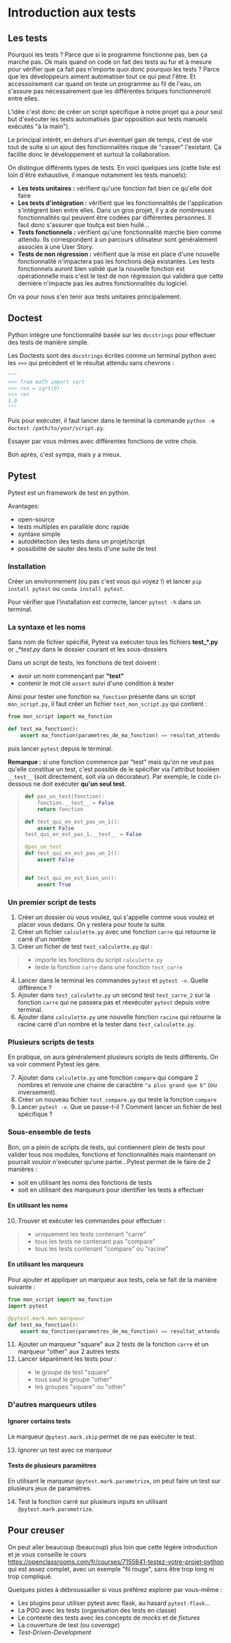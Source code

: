 # Introduction aux tests

## Les tests

Pourquoi les tests ? Parce que si le programme fonctionne pas, ben ça marche pas. Ok mais quand on code on fait des tests au fur et à mesure pour vérifier que ça fait pas n'importe quoi donc pourquoi les tests ? Parce que les développeurs aiment automatiser tout ce qui peut l'être. Et accessoirement car quand on teste un programme au fil de l'eau, on s'assure pas nécessairement que les différentes briques fonctionneront entre elles.

L'idée c'est donc de créer un script spécifique à notre projet qui a pour seul but d'exécuter les tests automatisés (par opposition aux tests manuels exécutés "à la main").

Le principal intérêt, en dehors d'un éventuel gain de temps, c'est de voir tout de suite si un ajout des fonctionnalités risque de "casser" l'existant. Ça facilite donc le développement et surtout la collaboration.

On distingue différents types de tests. En voici quelques uns (cette liste est loin d'être exhaustive, il manque notamment les tests manuels):
- **Les tests unitaires :** vérifient qu'une fonction fait bien ce qu'elle doit faire
- **Les tests d'intégration :** vérifient que les fonctionnalités de l'application s'intègrent bien entre elles. Dans un gros projet, il y a de nombreuses fonctionnalités qui peuvent être codées par différentes personnes. Il faut donc s'assurer que toutça est bien huilé...
- **Tests fonctionnels :** vérifient qu'une fonctionnalité marche bien comme attendu. Ils correspondent à un parcours utilisateur sont généralement associés à une User Story.
- **Tests de non régression :** vérifient que la mise en place d'une nouvelle fonctionnalité n'impactera pas les fonctions déjà existantes. Les tests fonctionnels auront bien validé que la nouvelle fonction est opérationnelle mais c'est le test de non régression qui validera que cette dernière n'impacte pas les autres fonctionnalités du logiciel.

On va pour nous s'en tenir aux tests unitaires principalement.

## Doctest

Python intègre une fonctionnalité basée sur les `docstrings` pour effectuer des tests de manière simple.

Les Doctests sont des `docstrings` écrites comme un terminal python avec les `>>>` qui précèdent et le résultat attendu sans chevrons :

```python
"""
>>> from math import sqrt
>>> res = sqrt(9)
>>> res
3.0
"""
```

Puis pour exécuter, il faut lancer dans le terminal la commande `python -m doctest /path/to/your/script.py`.

Essayer par vous mêmes avec différentes fonctions de votre choix.

Bon après, c'est sympa, mais y a mieux.

## Pytest

Pytest est un framework de test en python.

Avantages:
- open-source
- tests multiples en parallèle donc rapide
- syntaxe simple
- autodétection des tests dans un projet/script
- possibilité de sauter des tests d'une suite de test

### Installation

Créer un environnement (ou pas c'est vous qui voyez !) et lancer `pip install pytest` ou `conda install pytest`.

Pour vérifier que l'installation est correcte, lancer `pytest -h` dans un terminal.

### La syntaxe et les noms

Sans nom de fichier spécifié, Pytest va exécuter tous les fichiers **test_*.py** or __*_test.py__ dans le dossier courant et les sous-dossiers

Dans un script de tests, les fonctions de test doivent :

- avoir un nom commençant par **"test"**
- contenir le mot clé `assert` suivi d'une condition à tester

Ainsi pour tester une fonction `ma_fonction` présente dans un script `mon_script.py`, il faut créer un fichier `test_mon_script.py` qui contient :

```python
from mon_script import ma_fonction

def test_ma_fonction():
    assert ma_fonction(parametres_de_ma_fonction) == resultat_attendu
```

puis lancer `pytest` depuis le terminal.


**Remarque :** si une fonction commence par "test" mais qu'on ne veut pas qu'elle constitue un test, c'est possible de le spécifier via l'attribut booléen `__test__` (soit directement, soit via un décorateur). Par exemple, le code ci-dessous ne doit exécuter **qu'un seul test**.

> ```python
> def pas_un_test(fonction):
>     fonction.__test__ = False
>     return fonction
> 
> def test_qui_en_est_pas_un_1():
>     assert False
> test_qui_en_est_pas_1.__test__ = False
> 
> @pas_un_test
> def test_qui_en_est_pas_un_2():
>     assert False
> 
> 
> def test_qui_en_est_bien_un():
>     assert True
> ```

### Un premier script de tests

1. Créer un dossier où vous voulez, qui s'appelle comme vous voulez et placer vous dedans. On y restera pour toute la suite.
2. Créer un fichier `calculette.py` avec une fonction `carre` qui retourne le carré d'un nombre
3. Créer un ficher de test `test_calculette.py` qui :

>- importe les fonctions du script `calculette.py`
>- teste la fonction `carre` dans une fonction `test_carre`

4. Lancer dans le terminal les commandes `pytest` et `pytest -v`. Quelle différence ?
5. Ajouter dans `test_calculette.py` un second test `test_carre_2` sur la fonction `carre` qui ne passera pas et réexécuter `pytest` depuis votre terminal.
6. Ajouter dans `calculette.py` une nouvelle fonction `racine` qui retourne la racine carré d'un nombre et la tester dans `test_calculette.py`.

### Plusieurs scripts de tests

En pratique, on aura généralement plusieurs scripts de tests différents. On va voir comment Pytest les gère.

7. Ajouter dans `calculette.py` une fonction `compare` qui compare 2 nombres et renvoie une chaine de caractère `"a plus grand que b"` (ou inversement).
8. Créer un nouveau fichier `test_compare.py` qui teste la fonction `compare`
9. Lancer `pytest -v`. Que se passe-t-il ? Comment lancer un fichier de test spécifique ?

### Sous-ensemble de tests

Bon, on a plein de scripts de tests, qui contiennent plein de tests pour valider tous nos modules, fonctions et fonctionnalités mais maintenant on pourrait vouloir n'exécuter qu'une partie...Pytest permet de le faire de 2 manières :

- soit en utilisant les noms des fonctions de tests
- soit en utilisant des marqueurs pour identifier les tests à effectuer

#### En utilisant les noms

10. Trouver et exécuter les commandes pour effectuer :

>- uniquement les tests contenant "carre"
>- tous les tests ne contenant pas "compare"
>- tous les tests contenant "compare" ou "racine"

#### En utilisant les marqueurs

Pour ajouter et appliquer un marqueur aux tests, cela se fait de la manière suivante :

```python
from mon_script import ma_fonction
import pytest

@pytest.mark.mon_marqueur
def test_ma_fonction():
    assert ma_fonction(parametres_de_ma_fonction) == resultat_attendu
```

11. Ajouter un marqueur "square" aux 2 tests de la fonction `carre` et un marqueur "other" aux 2 autres tests
12. Lancer séparément les tests pour :

>- le groupe de test "square"
>- tous sauf le groupe "other"
>- les groupes "square" ou "other"

### D'autres marqueurs utiles

#### Ignorer certains tests

Le marqueur `@pytest.mark.skip` permet de ne pas exécuter le test.

13. Ignorer un test avec ce marqueur

#### Tests de plusieurs paramètres

En utilisant le marqueur `@pytest.mark.parametrize`, on peut faire un test sur plusieurs jeux de paramètres.

14. Test la fonction carré sur plusieurs inputs en utilisant `@pytest.mark.parametrize`.


## Pour creuser

On peut aller beaucoup (beaucoup) plus loin que cette légère introduction et je vous conseille le cours https://openclassrooms.com/fr/courses/7155841-testez-votre-projet-python qui est assez complet, avec un exemple "fil rouge", sans être trop long ni trop compliqué.

Quelques pistes à débroussailler si vous préférez explorer par vous-même :

- Les plugins pour utiliser pytest avec flask, au hasard `pytest-flask`...
- La POO avec les tests (organisation des tests en classe)
- Le contexte des tests avec les concepts de *mocks* et de *fixtures*
- La couverture de test (ou *coverage*)
- *Test-Driven-Development*
